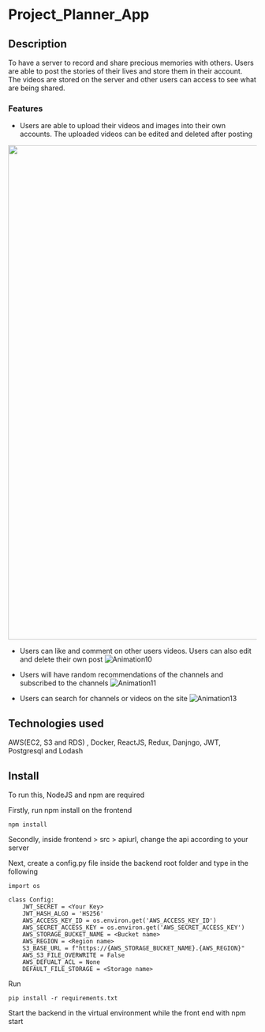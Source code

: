 # Project_Planner_App

## Description

To have a server to record and share precious memories with others. Users are able to post the stories of their lives and store them in their account. The videos are stored on the server and other users can access to see what are being shared.

### Features

- Users are able to upload their videos and images into their own accounts. The uploaded videos can be edited and deleted after posting
<img src="https://media.giphy.com/media/EErCCKnRoD0rk5PxcE/giphy.gif" width="1000px">

- Users can like and comment on other users videos. Users can also edit and delete their own post
![Animation10](https://user-images.githubusercontent.com/78722564/118406852-5b77a880-b6b0-11eb-8cc1-74a22321e7e4.gif)

- Users will have random recommendations of the channels and subscribed to the channels
![Animation11](https://user-images.githubusercontent.com/78722564/118406914-bc06e580-b6b0-11eb-83aa-8a15769d5160.gif)

- Users can search for channels or videos on the site
![Animation13](https://user-images.githubusercontent.com/78722564/118406942-db9e0e00-b6b0-11eb-99c1-bf9aa9fc36a9.gif)

## Technologies used

AWS(EC2, S3 and RDS) , Docker, ReactJS, Redux, Danjngo, JWT, Postgresql and Lodash

## Install

To run this, NodeJS and npm are required

Firstly, run npm install on the frontend

```
npm install
```

Secondly, inside frontend > src > apiurl, change the api according to your server

Next, create a config.py file inside the backend root folder and type in the following

```
import os

class Config:
    JWT_SECRET = <Your Key>
    JWT_HASH_ALGO = 'HS256'
    AWS_ACCESS_KEY_ID = os.environ.get('AWS_ACCESS_KEY_ID')
    AWS_SECRET_ACCESS_KEY = os.environ.get('AWS_SECRET_ACCESS_KEY')
    AWS_STORAGE_BUCKET_NAME = <Bucket name>
    AWS_REGION = <Region name>
    S3_BASE_URL = f"https://{AWS_STORAGE_BUCKET_NAME}.{AWS_REGION}"
    AWS_S3_FILE_OVERWRITE = False
    AWS_DEFUALT_ACL = None
    DEFAULT_FILE_STORAGE = <Storage name>
```

Run

```
pip install -r requirements.txt
```

Start the backend in the virtual environment while the front end with npm start
